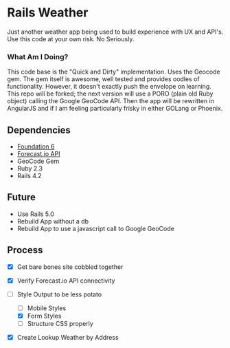 # Rails Weather
Just another weather app being used to build experience with UX and API's. Use this code at your own risk. No Seriously.

### What Am I Doing?
This code base is the "Quick and Dirty" implementation. Uses the Geocode gem. The gem itself is awesome, well tested and provides oodles of functionality. However, it doesn't exactly push the envelope on learning. This repo will be forked; the next version will use a PORO (plain old Ruby object) calling the Google GeoCode API. Then the app will be rewritten in AngularJS and if I am feeling particularly frisky in either GOLang or Phoenix.

## Dependencies
- [Foundation 6](https://github.com/zurb/foundation-rails)
- [Forecast.io API](https://developer.forecast.io/docs/v2)
- GeoCode Gem
- Ruby 2.3
- Rails 4.2

## Future
- Use Rails 5.0
- Rebuild App without a db
- Rebuild App to use a javascript call to Google GeoCode

## Process
- [x] Get bare bones site cobbled together
- [x] Verify Forecast.io API connectivity
- [ ] Style Output to be less potato
  - [ ] Mobile Styles
  - [X] Form Styles
  - [ ] Structure CSS properly
- [x] Create Lookup Weather by Address

